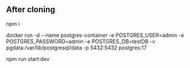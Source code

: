## After cloning

npm i

docker run -d --name postgres-container -e POSTGRES_USER=admin -e POSTGRES_PASSWORD=admin -e POSTGRES_DB=testDB -v pgdata:/var/lib/postgresql/data -p 5432:5432 postgres:17

npm run start:dev
